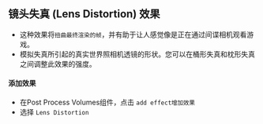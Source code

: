 ## 镜头失真 (Lens Distortion) 效果
* 这种效果将`扭曲最终渲染的帧`，并有助于让人感觉像是正在通过间谍相机观看游戏。
* 模拟失真所引起的真实世界照相机透镜的形状。您可以在桶形失真和枕形失真之间调整此效果的强度。


#### 添加效果
* 在Post Process Volumes组件，点击 `add effect增加效果`
* 选择 `Lens Distortion`


